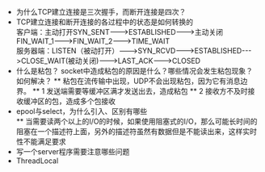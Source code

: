 * 为什么TCP建立连接是三次握手，而断开连接是四次？  
* TCP建立连接和断开连接的各过程中的状态是如何转换的  
  客户端：主动打开SYN_SENT--->ESTABLISHED--->主动关闭FIN_WAIT_1--->FIN_WAIT_2--->TIME_WAIT  
  服务器端：LISTEN（被动打开）--->SYN_RCVD--->ESTABLISHED--->CLOSE_WAIT(被动关闭)--->LAST_ACK--->CLOSED
* 什么是粘包？ socket中造成粘包的原因是什么？哪些情况会发生粘包现象？如何解决？
  ** 粘包在流传输中出现，UDP不会出现粘包，因为它有消息边界。
  ** 1 发送端需要等缓冲区满才发送出去，造成粘包
  ** 2 接收方不及时接收缓冲区的包，造成多个包接收
* epool与select，为什么引入、区别有哪些  
  ** 当需要读两个以上的I/O的时候，如果使用阻塞式的I/O，那么可能长时间的阻塞在一个描述符上面，另外的描述符虽然有数据但是不能读出来，这样实时性不能满足要求
* 写一个server程序需要注意哪些问题
* ThreadLocal

